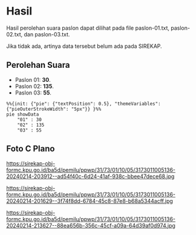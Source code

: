# Hasil

Hasil perolehan suara paslon dapat dilihat pada file paslon-01.txt, paslon-02.txt, dan paslon-03.txt.

Jika tidak ada, artinya data tersebut belum ada pada SIREKAP.

## Perolehan Suara

 * Paslon 01: **30**.
 * Paslon 02: **135**.
 * Paslon 03: **55**.

```mermaid
%%{init: {"pie": {"textPosition": 0.5}, "themeVariables": {"pieOuterStrokeWidth": "5px"}} }%%
pie showData
    "01" : 30
    "02" : 135
    "03" : 55
```
## Foto C Plano

https://sirekap-obj-formc.kpu.go.id/ba5d/pemilu/ppwp/31/73/01/10/05/3173011005136-20240214-203912--ad54f40c-6d24-41af-938c-bbee47dece68.jpg

https://sirekap-obj-formc.kpu.go.id/ba5d/pemilu/ppwp/31/73/01/10/05/3173011005136-20240214-201629--3f74f8dd-6784-45c8-87e8-b68a5344acff.jpg

https://sirekap-obj-formc.kpu.go.id/ba5d/pemilu/ppwp/31/73/01/10/05/3173011005136-20240214-213627--88ea656b-356c-45cf-a09a-64d39af0d974.jpg
